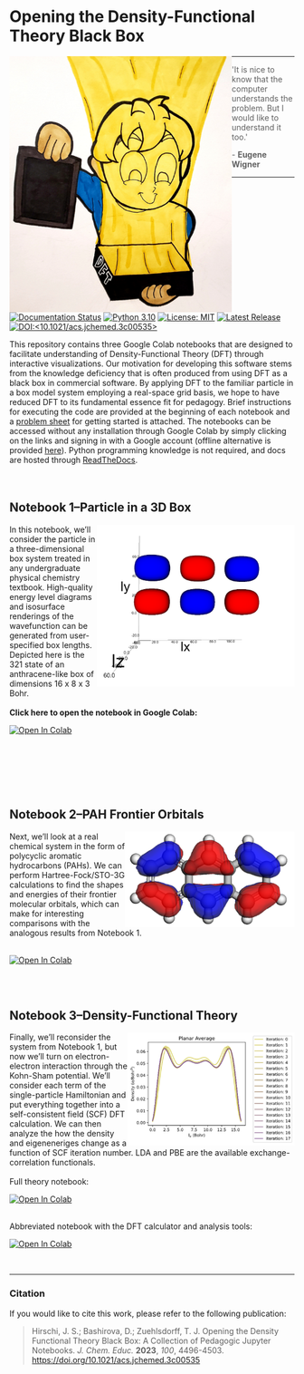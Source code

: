 # Opening the Density-Functional Theory Black Box

<img align='left' src='https://github.com/tjz21/DFT_PIB_Code/blob/main/figures/graphical_abstract.png' width = "393" height = "452"> 

---

> 'It is nice to know that the computer understands the problem. But I would like to understand it too.' 
>  
> \- **Eugene Wigner**

---

[![Documentation Status](https://readthedocs.org/projects/dft-pib-code/badge/?version=latest)](https://dft-pib-code.readthedocs.io/en/latest/?badge=latest)
[![Python 3.10](https://img.shields.io/badge/python-3.10-blue.svg)](https://www.python.org/)
[![License: MIT](https://img.shields.io/badge/License-MIT-yellow.svg)](https://opensource.org/licenses/MIT)
[![Latest Release](https://img.shields.io/github/v/release/tjz21/DFT_PIB_Code)](https://github.com/tjz21/DFT_PIB_Code/releases/latest)
[![DOI:<10.1021/acs.jchemed.3c00535>](http://img.shields.io/badge/Paper_DOI-10.1021/acs.jchemed.3c00535-blue.svg)](http://dx.doi.org/10.1021/acs.jchemed.3c00535)

This repository contains three Google Colab notebooks that are designed to facilitate understanding of Density-Functional Theory (DFT) through interactive visualizations. Our motivation for developing this software stems from the knowledge deficiency that is often produced from using DFT as a black box in commercial software. By applying DFT to the familiar particle in a box model system employing a real-space grid basis, we hope to have reduced DFT to its fundamental essence fit for pedagogy. Brief instructions for executing the code are provided at the beginning of each notebook and a [problem sheet](https://github.com/tjz21/DFT_PIB_Code/blob/main/DFT_worksheet.pdf) for getting started is attached. The notebooks can be accessed without any installation through Google Colab by simply clicking on the links and signing in with a Google account (offline alternative is provided [here](offline_jupyter/README.md)). Python programming knowledge is not required, and docs are hosted through [ReadTheDocs](https://dft-pib-code.readthedocs.io/en/latest/).
<br>
<br>
<br>



## Notebook 1&ndash;Particle in a 3D Box
<img align="right" src='https://github.com/tjz21/DFT_PIB_Code/blob/main/figures/NB1_wavefunction.png' width = "350" height = "286">
In this notebook, we’ll consider the particle in a three-dimensional box system treated in any undergraduate physical chemistry textbook. High-quality energy level diagrams and isosurface renderings of the wavefunction can be generated from user-specified box lengths. Depicted here is the 321 state of an anthracene-like box of dimensions 16 x 8 x 3 Bohr. 
<br />
<br>
<strong> Click here to open the notebook in Google Colab: </strong> 

<br>

[![Open In Colab](https://colab.research.google.com/assets/colab-badge.svg)](https://colab.research.google.com/github/tjz21/DFT_PIB_Code/blob/main/notebooks/NB1_3D_PIB.ipynb)

<br>
<br>
<br>
<br>
<br>


## Notebook 2&ndash;PAH Frontier Orbitals
<img align="right" src='https://github.com/tjz21/DFT_PIB_Code/blob/main/figures/NB2_anthracene.png' width = "300" height = "169">
Next, we’ll look at a real chemical system in the form of polycyclic aromatic hydrocarbons (PAHs). We can perform Hartree-Fock/STO-3G calculations to find the shapes and energies of their frontier molecular orbitals, which can make for interesting comparisons with the analogous results from Notebook 1.
<br />
<br>

[![Open In Colab](https://colab.research.google.com/assets/colab-badge.svg)](https://colab.research.google.com/github/tjz21/DFT_PIB_Code/blob/main/notebooks/NB2_PAH_HF.ipynb)

<br>
<br>

## Notebook 3&ndash;Density-Functional Theory
<img align="right" src='https://github.com/tjz21/DFT_PIB_Code/blob/main/figures/NB3_density.png' width = "295" height = "200">
Finally, we’ll reconsider the system from Notebook 1, but now we’ll turn on electron-electron interaction through the Kohn-Sham potential. We’ll consider each term of the single-particle Hamiltonian and put everything together into a self-consistent field (SCF) DFT calculation. We can then analyze the how the density and eigeneneriges change as a function of SCF iteration number. LDA and PBE are the available exchange-correlation functionals. <br>
<br>
Full theory notebook:

[![Open In Colab](https://colab.research.google.com/assets/colab-badge.svg)](https://colab.research.google.com/github/tjz21/DFT_PIB_Code/blob/main/notebooks/NB3_DFT_PIB.ipynb)

<br>
Abbreviated notebook with the DFT calculator and analysis tools:

[![Open In Colab](https://colab.research.google.com/assets/colab-badge.svg)](https://colab.research.google.com/github/tjz21/DFT_PIB_Code/blob/main/notebooks/NB3_DFT_PIB_calculator.ipynb)

<br>

---

### Citation 
If you would like to cite this work, please refer to the following publication:

> Hirschi, J. S.; Bashirova, D.; Zuehlsdorff, T. J.
> Opening the Density Functional Theory Black Box: A Collection of Pedagogic Jupyter Notebooks.
> *J. Chem. Educ.*
> **2023**,
> *100*, 4496-4503. https://doi.org/10.1021/acs.jchemed.3c00535

